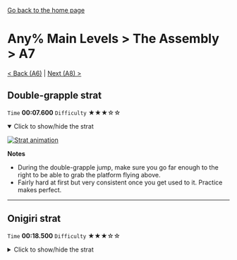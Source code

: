 [Go back to the home page](https://github.com/Doublevil/scbspeedrun)

# Any% Main Levels > The Assembly > A7

[< Back (A6)](https://github.com/Doublevil/scbspeedrun/blob/main/levels/any_ml/A/A6.md) | [Next (A8) >](https://github.com/Doublevil/scbspeedrun/blob/main/levels/any_ml/A/A8.md)

## Double-grapple strat

`Time` **00:07.600** `Difficulty` ★★★☆☆
<details open>
  <summary>Click to show/hide the strat</summary>

  [![Strat animation](https://github.com/Doublevil/scbspeedrun/blob/main/media/levels/A/A7_DoubleGrappleStrat.webp)](https://github.com/Doublevil/scbspeedrun/blob/main/media/levels/A/A7_DoubleGrappleStrat.mp4?raw=true)

  **Notes**
  - During the double-grapple jump, make sure you go far enough to the right to be able to grab the platform flying above.
  - Fairly hard at first but very consistent once you get used to it. Practice makes perfect.
</details>

---
## Onigiri strat

`Time` **00:18.500** `Difficulty` ★★★☆☆
<details>
  <summary>Click to show/hide the strat</summary>

  [![Strat animation](https://github.com/Doublevil/scbspeedrun/blob/main/media/levels/A/A7_Onigiri.webp)](https://github.com/Doublevil/scbspeedrun/blob/main/media/levels/A/A7_Onigiri.mp4?raw=true)

  **Notes**
  - Requires some practice.
</details>
